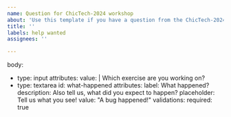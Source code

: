 ```yaml
---
name: Question for ChicTech-2024 workshop
about: 'Use this template if you have a question from the ChicTech-2024 exercises. '
title: ''
labels: help wanted
assignees: ''

---
```


body:
  - type: input
    attributes:
      value: | Which exercise are you working on?
  - type: textarea
    id: what-happened
    attributes:
      label: What happened?
      description: Also tell us, what did you expect to happen?
      placeholder: Tell us what you see!
      value: "A bug happened!"
    validations:
      required: true
